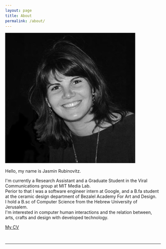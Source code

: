 ```yaml
---
layout: page
title: About
permalink: /about/
---
```


<img class="col one right" src="/img/prof_pic.jpg">


Hello, my name is Jasmin Rubinovitz.  
  
I'm currently a Research Assistant and a Graduate Student in the Viral Communications group at MIT Media Lab.  
Perior to that I was a software engineer intern at Google, and a B.fa student at the ceramic design department of Bezalel Academy For Art and Design.  
I hold a B.sc of Computer Science from the Hebrew University of Jerusalem.  
I'm interested in computer human interactions and the relation between, arts, crafts and design with developed technology.  

<a target="_blank" href="/JasminRubinovitzCv.pdf" >My CV</a>

<br/>
<hr/>
<br/>
<span class="contacticon center">
	<a href="mailto:jasrub@media.mit.com"><i class="fa fa-envelope-square"></i></a>
	<a href="https://github.com/jasrub" target="_blank"><i class="fa fa-github-square"></i></a>
	<a href="https://il.linkedin.com/pub/jasmin-rubinovitz/a5/a91/9b1" target="_blank"><i class="fa fa-linkedin-square"></i></a>
	<a href="https://www.facebook.com/jasmin.rubinovitz" target="_blank"><i class="fa fa-facebook-square"></i></a>
</span>

